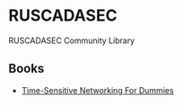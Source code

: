 # RUSCADASEC
RUSCADASEC Community Library

## Books
* [Time-Sensitive Networking For Dummies](https://www.belden.com/resources/knowledge/ebooks/time-sensitive-networking-for-dummies-lp)
